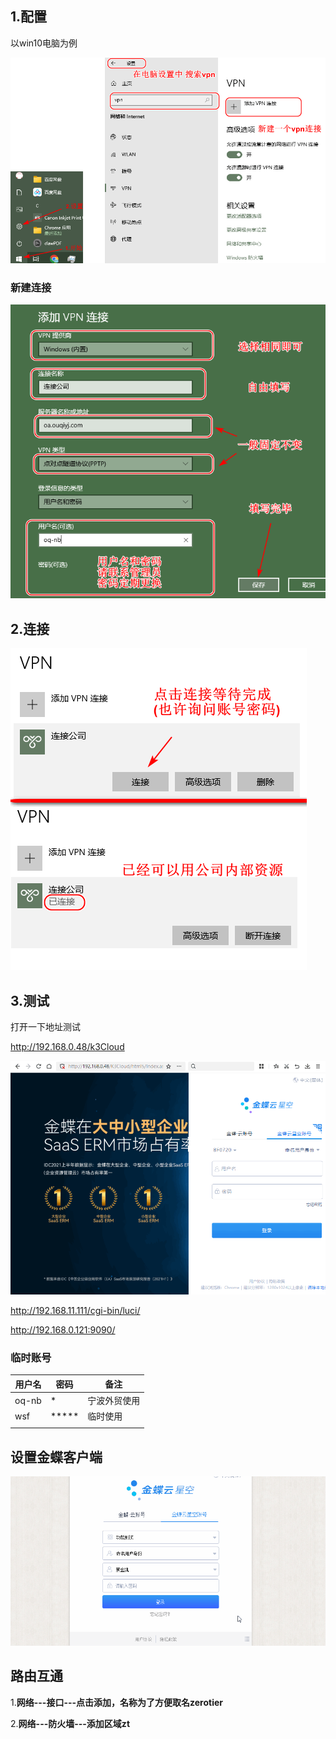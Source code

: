 



## 1.配置

以win10电脑为例



![vpn1](./img-vpn/vpn1.png)



### 新建连接





![vpn1](./img-vpn/vpn2.png)





## 2.连接



![vpn1](./img-vpn/vpn3.png)

## 3.测试

打开一下地址测试

http://192.168.0.48/k3Cloud



![vpn1](./img-vpn/vpn4.png)



http://192.168.11.111/cgi-bin/luci/

http://192.168.0.121:9090/







### 临时账号

| 用户名 | 密码  | 备注         |
| ------ | ----- | ------------ |
| oq-nb  | *     | 宁波外贸使用 |
| wsf    | ***** | 临时使用     |
|        |       |              |



## 设置金蝶客户端

![vpn1](./img-vpn/设置金蝶云客户端.gif)





## 路由互通



1.**网络---接口---点击添加，名称为了方便取名zerotier**

2.**网络---防火墙---添加区域zt**





## 

